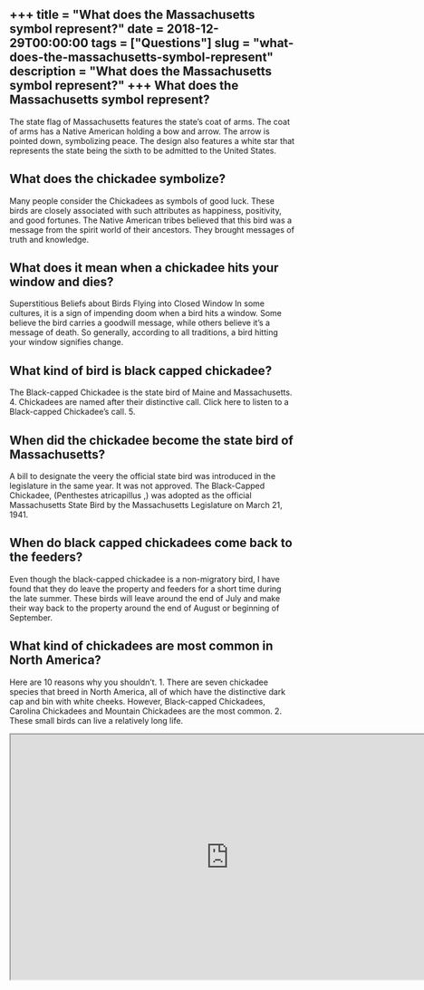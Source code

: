 +++
title = "What does the Massachusetts symbol represent?"
date = 2018-12-29T00:00:00
tags = ["Questions"]
slug = "what-does-the-massachusetts-symbol-represent"
description = "What does the Massachusetts symbol represent?"
+++
What does the Massachusetts symbol represent?
---------------------------------------------

The state flag of Massachusetts features the state’s coat of arms. The coat of arms has a Native American holding a bow and arrow. The arrow is pointed down, symbolizing peace. The design also features a white star that represents the state being the sixth to be admitted to the United States.

What does the chickadee symbolize?
----------------------------------

Many people consider the Chickadees as symbols of good luck. These birds are closely associated with such attributes as happiness, positivity, and good fortunes. The Native American tribes believed that this bird was a message from the spirit world of their ancestors. They brought messages of truth and knowledge.

What does it mean when a chickadee hits your window and dies?
-------------------------------------------------------------

Superstitious Beliefs about Birds Flying into Closed Window In some cultures, it is a sign of impending doom when a bird hits a window. Some believe the bird carries a goodwill message, while others believe it’s a message of death. So generally, according to all traditions, a bird hitting your window signifies change.

What kind of bird is black capped chickadee?
--------------------------------------------

The Black-capped Chickadee is the state bird of Maine and Massachusetts. 4. Chickadees are named after their distinctive call. Click here to listen to a Black-capped Chickadee’s call. 5.

When did the chickadee become the state bird of Massachusetts?
--------------------------------------------------------------

A bill to designate the veery the official state bird was introduced in the legislature in the same year. It was not approved. The Black-Capped Chickadee, (Penthestes atricapillus ,) was adopted as the official Massachusetts State Bird by the Massachusetts Legislature on March 21, 1941.

When do black capped chickadees come back to the feeders?
---------------------------------------------------------

Even though the black-capped chickadee is a non-migratory bird, I have found that they do leave the property and feeders for a short time during the late summer. These birds will leave around the end of July and make their way back to the property around the end of August or beginning of September.

What kind of chickadees are most common in North America?
---------------------------------------------------------

Here are 10 reasons why you shouldn’t. 1. There are seven chickadee species that breed in North America, all of which have the distinctive dark cap and bin with white cheeks. However, Black-capped Chickadees, Carolina Chickadees and Mountain Chickadees are the most common. 2. These small birds can live a relatively long life.

<iframe allow="accelerometer; autoplay; clipboard-write; encrypted-media; gyroscope; picture-in-picture" allowfullscreen="" class="__youtube_prefs__  epyt-is-override  no-lazyload" data-no-lazy="1" data-origheight="433" data-origwidth="770" data-skipgform_ajax_framebjll="" height="433" id="_ytid_60838" loading="lazy" src="https://www.youtube.com/embed/hnPVaOh9EpM?enablejsapi=1&autoplay=0&cc_load_policy=0&cc_lang_pref=&iv_load_policy=1&loop=0&modestbranding=0&rel=1&fs=1&playsinline=0&autohide=2&theme=dark&color=red&controls=1&" title="YouTube player" width="770"></iframe>